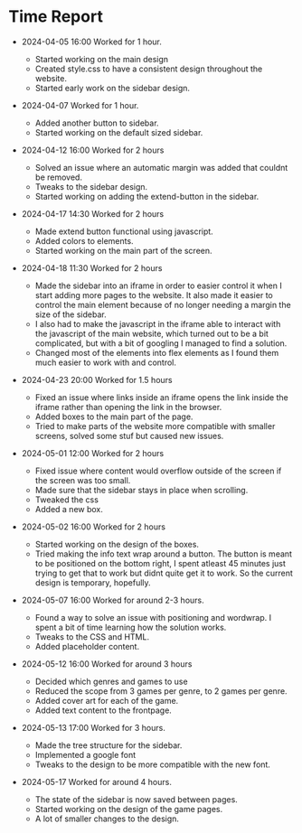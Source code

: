 # Time Report


- 2024-04-05 16:00 Worked for 1 hour.
  - Started working on the main design
  - Created style.css to have a consistent design throughout the website.
  - Started early work on the sidebar design.

- 2024-04-07 Worked for 1 hour.
  - Added another button to sidebar.
  - Started working on the default sized sidebar.

- 2024-04-12 16:00 Worked for 2 hours
  - Solved an issue where an automatic margin was added that couldnt be removed.
  - Tweaks to the sidebar design.
  - Started working on adding the extend-button in the sidebar.

- 2024-04-17 14:30 Worked for 2 hours
  - Made extend button functional using javascript.
  - Added colors to elements.
  - Started working on the main part of the screen.

- 2024-04-18 11:30 Worked for 2 hours
  - Made the sidebar into an iframe in order to easier control it when I start adding more pages to the website. It also made it easier to control the main element because of no longer needing a margin the size of the sidebar.
  - I also had to make the javascript in the iframe able to interact with the javascript of the main website, which turned out to be a bit complicated, but with a bit of googling I managed to find a solution.
  - Changed most of the elements into flex elements as I found them much easier to work with and control.

- 2024-04-23 20:00 Worked for 1.5 hours
  - Fixed an issue where links inside an iframe opens the link inside the iframe rather than opening the link in the browser.
  - Added boxes to the main part of the page.
  - Tried to make parts of the website more compatible with smaller screens, solved some stuf but caused new issues.

- 2024-05-01 12:00 Worked for 2 hours
  - Fixed issue where content would overflow outside of the screen if the screen was too small.
  - Made sure that the sidebar stays in place when scrolling.
  - Tweaked the css
  - Added a new box.

- 2024-05-02 16:00 Worked for 2 hours
  - Started working on the design of the boxes.
  - Tried making the info text wrap around a button. The button is meant to be positioned on the bottom right, I spent atleast 45 minutes just trying to get that to work but didnt quite get it to work. So the current design is temporary, hopefully.

- 2024-05-07 16:00 Worked for around 2-3 hours.
  - Found a way to solve an issue with positioning and wordwrap. I spent a bit of time learning how the solution works.
  - Tweaks to the CSS and HTML.
  - Added placeholder content.

- 2024-05-12 16:00 Worked for around 3 hours
  - Decided which genres and games to use
  - Reduced the scope from 3 games per genre, to 2 games per genre.
  - Added cover art for each of the game.
  - Added text content to the frontpage.

- 2024-05-13 17:00 Worked for 3 hours.
  - Made the tree structure for the sidebar.
  - Implemented a google font
  - Tweaks to the design to be more compatible with the new font.

- 2024-05-17 Worked for around 4 hours.
  - The state of the sidebar is now saved between pages.
  - Started working on the design of the game pages.
  - A lot of smaller changes to the design.